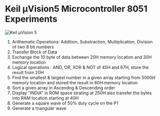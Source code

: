 # Keil μVision5 Microcontroller 8051 Experiments

![Keil μVision 5](https://github.com/pranavkhatale/uVision-Experiments/blob/main/Keil%20uVision%20Image.png)

1. Arithematic Operations: Addition, Substraction, Multiplication, Division of two 8 bit numbers
2. Transfer Block of Data
3. Exchange the 10 byte of data between 20H memory location and 30H memory location
4. Logical operations : AND, OR, XOR & NOT of 45H and 67H, store the result from 20H
5. Find the smallest & largest number in a given array starting from 5000H memory location and stored the result in 60H memory location
6. Sort a given array in Ascendng & Descending order
7. Display "INDIA" in ROM space strating at 250H also transfer the bytes into RAM location starting at 40H
8. Generate a square wave of 50% duty cycle on the P1
9. Generate a triangular wave

